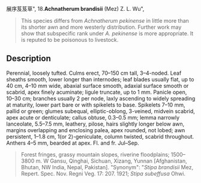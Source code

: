 展序芨芨草",
18.**Achnatherum brandisii** (Mez) Z. L. Wu",

> This species differs from *Achnatherum pekinense* in little more than its shorter awn and more westerly distribution. Further work may show that subspecific rank under *A. pekinense* is more appropriate. It is reputed to be poisonous to livestock.

## Description
Perennial, loosely tufted. Culms erect, 70–150 cm tall, 3–4-noded. Leaf sheaths smooth, lower longer than internodes; leaf blades usually flat, up to 40 cm, 4–10 mm wide, abaxial surface smooth, adaxial surface smooth or scabrid, apex finely acuminate; ligule truncate, up to 1 mm. Panicle open, 10–30 cm; branches usually 2 per node, laxly ascending to widely spreading at maturity, lower part bare or with spikelets to base. Spikelets 7–10 mm, pallid or green; glumes subequal, elliptic-oblong, 3-veined, midvein scabrid, apex acute or denticulate; callus obtuse, 0.3–0.5 mm; lemma narrowly lanceolate, 5.5–7.5 mm, leathery, pilose, hairs slightly longer below awn, margins overlapping and enclosing palea, apex rounded, not lobed; awn persistent, 1–1.8 cm, 1(or 2)-geniculate, column twisted, scabrid throughout. Anthers 4–5 mm, bearded at apex. Fl. and fr. Jul–Sep.

> Forest fringes, grassy mountain slopes, riverine floodplains; 1500–3800 m. W Gansu, Qinghai, Sichuan, Xizang, Yunnan [Afghanistan, Bhutan, NW India, Nepal, Pakistan].
  "Synonym": "*Stipa brandisii* Mez, Repert. Spec. Nov. Regni Veg. 17: 207. 1921; *Stipa subeffusa* Ohwi.
